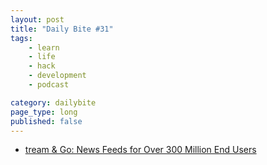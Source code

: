 ```yaml
---
layout: post
title: "Daily Bite #31"
tags: 
    - learn
    - life
    - hack
    - development
    - podcast

category: dailybite
page_type: long
published: false
---
```


- [tream & Go: News Feeds for Over 300 Million End Users](https://stackshare.io/stream/stream-and-go-news-feeds-for-over-300-million-end-users)
